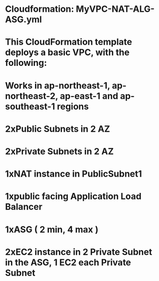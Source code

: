 # Cloudformation: MyVPC-NAT-ALG-ASG.yml

# This CloudFormation template deploys a basic VPC, with the following:
# Works in ap-northeast-1, ap-northeast-2, ap-east-1 and ap-southeast-1 regions
# 2xPublic Subnets in 2 AZ
# 2xPrivate Subnets in 2 AZ
# 1xNAT instance in PublicSubnet1
# 1xpublic facing Application Load Balancer
# 1xASG ( 2 min, 4 max )
# 2xEC2 instance in 2 Private Subnet in the ASG, 1 EC2 each Private Subnet
